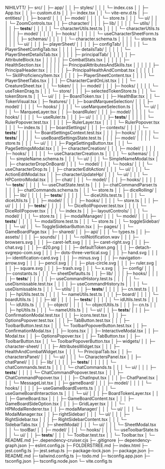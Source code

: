 NIHILVTT/
├─ src/
│  ├─ app/
│  │  ├─ styles/
│  │  │  └─ index.css
│  │  ├─ App.tsx
│  │  ├─ custom.d.ts
│  │  ├─ index.tsx
│  │  └─ vite-env.d.ts
│  ├─ entities/
│  │  ├─ board/
│  │  │  ├─ model/
│  │  │  │  └─ store.ts
│  │  │  └─ ui/
│  │  │     └─ ZoomControls.tsx
│  │  ├─ character/
│  │  │  ├─ lib/
│  │  │  │  └─ utils/
│  │  │  │     ├─ __tests__/
│  │  │  │     │  └─ characterUtils.test.ts
│  │  │  │     └─ characterUtils.ts
│  │  │  ├─ model/
│  │  │  │  ├─ hooks/
│  │  │  │  │  └─ useCharacterSheetForm.ts
│  │  │  │  ├─ schemas/
│  │  │  │  │  └─ character.schema.ts
│  │  │  │  └─ store.ts
│  │  │  └─ ui/
│  │  │     ├─ playerSheet/
│  │  │     │  ├─ configTab/
│  │  │     │  │  └─ PlayerSheetConfigTab.tsx
│  │  │     │  ├─ detailsTab/
│  │  │     │  │  └─ PlayerSheetDetailsTab.tsx
│  │  │     │  ├─ principalTab/
│  │  │     │  │  ├─ AttributeBlock.tsx
│  │  │     │  │  ├─ CombatStats.tsx
│  │  │     │  │  ├─ HealthSection.tsx
│  │  │     │  │  ├─ PrincipalAttributesAndSkills.tsx
│  │  │     │  │  ├─ PrincipalHeader.tsx
│  │  │     │  │  ├─ PrincipalHealthAndCombat.tsx
│  │  │     │  │  └─ SkillProficiencyItem.tsx
│  │  │     │  ├─ PlayerSheetContent.tsx
│  │  │     │  └─ PlayerSheetTabs.tsx
│  │  │     ├─ CharacterCardOnList.tsx
│  │  │     └─ CreatureSheet.tsx
│  │  └─ token/
│  │     ├─ model/
│  │     │  ├─ hooks/
│  │     │  │  └─ useTokenDrag.ts
│  │     │  └─ store/
│  │     │     ├─ selectedTokenStore.ts
│  │     │     └─ tokenStore.ts
│  │     └─ ui/
│  │        ├─ BoardToken.tsx
│  │        ├─ HealthBar.tsx
│  │        └─ TokenVisual.tsx
│  ├─ features/
│  │  ├─ boardMarqueeSelection/
│  │  │  ├─ model/
│  │  │  │  └─ hooks/
│  │  │  │     └─ useMarqueeSelection.ts
│  │  │  └─ ui/
│  │  │     └─ MarqueeLayer.tsx
│  │  ├─ boardRuler/
│  │  │  ├─ model/
│  │  │  │  └─ hooks/
│  │  │  │     └─ useRuler.ts
│  │  │  ├─ ui/
│  │  │  │  ├─ __tests__/
│  │  │  │  │  └─ RulerPopover.test.tsx
│  │  │  │  ├─ RulerLayer.tsx
│  │  │  │  └─ RulerPopover.tsx
│  │  │  └─ index.ts
│  │  ├─ boardSettings/
│  │  │  ├─ contexts/
│  │  │  │  └─ __tests__/
│  │  │  │     └─ BoardSettingsContext.test.tsx
│  │  │  ├─ hooks/
│  │  │  │  └─ __tests__/
│  │  │  │     └─ useBoardSettingsState.test.ts
│  │  │  ├─ model/
│  │  │  │  └─ store.ts
│  │  │  └─ ui/
│  │  │     ├─ PageSettingsButton.tsx
│  │  │     └─ PageSettingsModal.tsx
│  │  ├─ characterCreation/
│  │  │  ├─ model/
│  │  │  │  ├─ hooks/
│  │  │  │  │  └─ useCharacterCreation.ts
│  │  │  │  └─ schemas/
│  │  │  │     └─ simpleName.schema.ts
│  │  │  └─ ui/
│  │  │     └─ SimpleNameModal.tsx
│  │  ├─ characterDropOnBoard/
│  │  │  └─ model/
│  │  │     └─ hooks/
│  │  │        └─ useCharacterDrop.ts
│  │  ├─ characterEditAction/
│  │  │  └─ ui/
│  │  │     └─ ActionEditModal.tsx
│  │  ├─ characterUpdateHp/
│  │  │  └─ ui/
│  │  │     └─ HPControlModal.tsx
│  │  ├─ chat/
│  │  │  └─ model/
│  │  │     ├─ hooks/
│  │  │     │  └─ __tests__/
│  │  │     │     └─ useChatState.test.ts
│  │  │     ├─ chatCommandParser.ts
│  │  │     ├─ chatCommands.schema.ts
│  │  │     └─ store.ts
│  │  ├─ diceRolling/
│  │  │  ├─ lib/
│  │  │  │  ├─ __tests__/
│  │  │  │  │  └─ diceUtils.test.ts
│  │  │  │  └─ diceUtils.ts
│  │  │  ├─ model/
│  │  │  │  ├─ hooks/
│  │  │  │  └─ store.ts
│  │  │  ├─ ui/
│  │  │  │  ├─ __tests__/
│  │  │  │  │  └─ DiceRollPopover.test.tsx
│  │  │  │  └─ DiceRollPopover.tsx
│  │  │  └─ index.ts
│  │  ├─ layoutControls/
│  │  │  └─ model/
│  │  │     └─ store.ts
│  │  ├─ modalManager/
│  │  │  └─ model/
│  │  │     ├─ __tests__/
│  │  │     │  └─ modalStore.test.ts
│  │  │     └─ store.ts
│  │  └─ toggleSidebar/
│  │     └─ ui/
│  │        └─ ToggleSidebarButton.tsx
│  ├─ pages/
│  │  └─ GameBoardPage.tsx
│  ├─ shared/
│  │  ├─ api/
│  │  │  └─ types.ts
│  │  ├─ assets/
│  │  │  ├─ sounds/
│  │  │  │  └─ rollNotification.wav
│  │  │  ├─ browsers.svg
│  │  │  ├─ caret-left.svg
│  │  │  ├─ caret-right.svg
│  │  │  ├─ chat.svg
│  │  │  ├─ d20.png
│  │  │  ├─ defaultToken.png
│  │  │  ├─ detach-svgrepo-com.svg
│  │  │  ├─ dots-three-vertical.svg
│  │  │  ├─ hand.svg
│  │  │  ├─ identification-card.svg
│  │  │  ├─ minus.svg
│  │  │  ├─ navigation-arrow.svg
│  │  │  ├─ pencil.svg
│  │  │  ├─ plus-circle.svg
│  │  │  ├─ ruler.svg
│  │  │  ├─ square.svg
│  │  │  ├─ trash.svg
│  │  │  └─ x.svg
│  │  ├─ config/
│  │  │  ├─ constants.ts
│  │  │  └─ sheetDefaults.ts
│  │  ├─ lib/
│  │  │  ├─ hooks/
│  │  │  │  ├─ __tests__/
│  │  │  │  │  ├─ useCommandHistory.test.ts
│  │  │  │  │  └─ useDismissable.test.tsx
│  │  │  │  ├─ useCommandHistory.ts
│  │  │  │  └─ useDismissable.ts
│  │  │  └─ utils/
│  │  │     ├─ __tests__/
│  │  │     │  ├─ cn.test.ts
│  │  │     │  ├─ hpUtils.test.ts
│  │  │     │  └─ nameUtils.test.ts
│  │  │     ├─ board/
│  │  │     │  └─ boardUtils.ts
│  │  │     ├─ id/
│  │  │     │  ├─ __tests__/
│  │  │     │  │  └─ idUtils.test.ts
│  │  │     │  └─ idUtils.ts
│  │  │     ├─ object/
│  │  │     │  └─ objectUtils.ts
│  │  │     ├─ cn.ts
│  │  │     ├─ hpUtils.ts
│  │  │     └─ nameUtils.ts
│  │  └─ ui/
│  │     ├─ __tests__/
│  │     │  ├─ ConfirmationModal.test.tsx
│  │     │  ├─ icons.test.tsx
│  │     │  ├─ OptionsPopover.test.tsx
│  │     │  ├─ TabButton.test.tsx
│  │     │  ├─ ToolbarButton.test.tsx
│  │     │  └─ ToolbarPopoverButton.test.tsx
│  │     ├─ ConfirmationModal.tsx
│  │     ├─ Icons.tsx
│  │     ├─ InteractiveModal.tsx
│  │     ├─ Modal.tsx
│  │     ├─ OptionsPopover.tsx
│  │     ├─ TabButton.tsx
│  │     ├─ ToolbarButton.tsx
│  │     └─ ToolbarPopoverButton.tsx
│  ├─ widgets/
│  │  ├─ character-sheet/
│  │  │  ├─ AttributesWidget.tsx
│  │  │  ├─ HealthAndCombatWidget.tsx
│  │  │  └─ PrincipalTab.tsx
│  │  ├─ charactersPanel/
│  │  │  └─ ui/
│  │  │     └─ CharactersPanel.tsx
│  │  ├─ chatPanel/
│  │  │  ├─ lib/
│  │  │  │  ├─ __tests__/
│  │  │  │  │  └─ chatCommands.test.ts
│  │  │  │  └─ chatCommands.ts
│  │  │  └─ ui/
│  │  │     ├─ __tests__/
│  │  │     │  └─ ChatCommandPopover.test.tsx
│  │  │     ├─ ChatCommandPopover.tsx
│  │  │     ├─ ChatInput.tsx
│  │  │     ├─ ChatPanel.tsx
│  │  │     └─ MessageList.tsx
│  │  ├─ gameBoard/
│  │  │  ├─ model/
│  │  │  │  └─ hooks/
│  │  │  │     ├─ useGameBoardEvents.ts
│  │  │  │     └─ useGameBoardInteraction.ts
│  │  │  └─ ui/
│  │  │     ├─ BoardTokenLayer.tsx
│  │  │     ├─ GameBoard.tsx
│  │  │     ├─ GameBoardContent.tsx
│  │  │     ├─ GameBoardSideOption.tsx
│  │  │     ├─ GridLayer.tsx
│  │  │     └─ HPModalRenderer.tsx
│  │  ├─ modalManager/
│  │  │  └─ ui/
│  │  │     └─ ModalManager.tsx
│  │  ├─ rightSidebar/
│  │  │  └─ ui/
│  │  │     ├─ RightSidebar.tsx
│  │  │     ├─ RightSidebarContent.tsx
│  │  │     └─ SidebarTabs.tsx
│  │  ├─ sheetModal/
│  │  │  └─ ui/
│  │  │     └─ SheetModal.tsx
│  │  └─ toolBar/
│  │     ├─ model/
│  │     │  └─ hooks/
│  │     │     └─ useToolbarState.ts
│  │     └─ ui/
│  │        ├─ __tests__/
│  │        │  └─ Toolbar.test.tsx
│  │        └─ Toolbar.tsx
│  └─ README.md
├─ .dependency-cruiser.cjs
├─ .gitignore
├─ dependency-graph.json
├─ eslint.config.js
├─ FOLDERSTREE.md
├─ index.html
├─ jest.config.ts
├─ jest.setup.ts
├─ package-lock.json
├─ package.json
├─ README.md
├─ tailwind.config.ts
├─ todo.md
├─ tsconfig.app.json
├─ tsconfig.json
├─ tsconfig.node.json
└─ vite.config.ts
